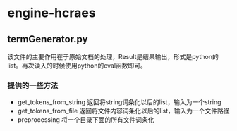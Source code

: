 # engine-hcraes

## termGenerator.py

该文件的主要作用在于原始文档的处理，Result是结果输出，形式是python的list。再次读入的时候使用python的eval函数即可。

### 提供的一些方法

* get_tokens_from_string 返回将string词条化以后的list，输入为一个string
* get_tokens_from_file 返回将文件内容词条化以后的list，输入为一个文件路径
* preprocessing 将一个目录下面的所有文件词条化